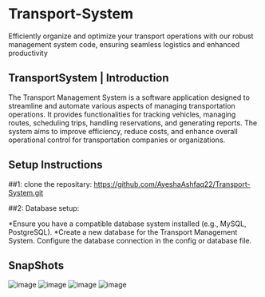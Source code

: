 # Transport-System
Efficiently organize and optimize your transport operations with our robust management system code, ensuring seamless logistics and enhanced productivity



## TransportSystem | Introduction
The Transport Management System is a software application designed to streamline and automate various aspects of managing transportation operations. It provides functionalities for tracking vehicles, managing routes, scheduling trips, handling reservations, and generating reports. The system aims to improve efficiency, reduce costs, and enhance overall operational control for transportation companies or organizations.


## Setup Instructions 
##1: clone the repositary:
https://github.com/AyeshaAshfaq22/Transport-System.git

##2: Database setup:

*Ensure you have a compatible database system installed (e.g., MySQL, PostgreSQL).
*Create a new database for the Transport Management System.
Configure the database connection in the config or database file.



## SnapShots
![image](https://github.com/AyeshaAshfaq22/Transport-System/assets/158320332/63f9adbb-c9bf-4415-bc58-920669fc8c09)
![image](https://github.com/AyeshaAshfaq22/Transport-System/assets/158320332/53d5db91-190f-4b79-81cb-6a9f5a0eff9b)
![image](https://github.com/AyeshaAshfaq22/Transport-System/assets/158320332/5b84063d-390c-4a16-9e10-0d66e31e2d58)
![image](https://github.com/AyeshaAshfaq22/Transport-System/assets/158320332/9d993003-b1c4-4bf6-8b66-9978401623de)
